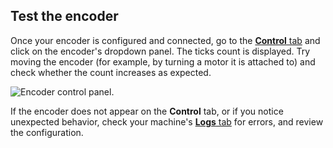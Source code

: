 ## Test the encoder

Once your encoder is configured and connected, go to the [**Control** tab](/fleet/machines/#control) and click on the encoder's dropdown panel.
The ticks count is displayed.
Try moving the encoder (for example, by turning a motor it is attached to) and check whether the count increases as expected.

![Encoder control panel.](/components/encoder/control.png)

If the encoder does not appear on the **Control** tab, or if you notice unexpected behavior, check your machine's [**Logs** tab](/fleet/machines/#logs) for errors, and review the configuration.

